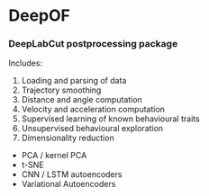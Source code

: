 # DeepOF
### DeepLabCut postprocessing package

Includes:
1. Loading and parsing of data
2. Trajectory smoothing
3. Distance and angle computation
4. Velocity and acceleration computation
5. Supervised learning of known behavioural traits
6. Unsupervised behavioural exploration
7. Dimensionality reduction
* PCA / kernel PCA
* t-SNE
* CNN / LSTM autoencoders
* Variational Autoencoders
